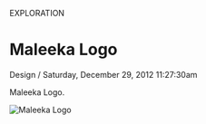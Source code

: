 <p class="type">EXPLORATION</p>

# Maleeka Logo

<p class="meta">Design  /  Saturday, December 29, 2012 11:27:30am</p>

Maleeka Logo.

![Maleeka Logo](https://farooq-agent.web.app/assets/images/works/large/bPYeDwer_work_image.png)
